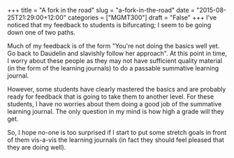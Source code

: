 +++
title = "A fork in the road"
slug = "a-fork-in-the-road"
date = "2015-08-25T21:29:00+12:00"
categories = ["MGMT300"]
draft = "False"
+++
I've noticed that my feedback to students is bifurcating; I seem to be going down one of two paths.

Much of my feedback is of the form "You're not doing the basics well yet. Go back to Daudelin and slavishly follow her approach". At this point in time, I worry about these people as they may not have sufficient quality material (in the form of the learning journals) to do a passable summative learning journal.

However, some students have clearly mastered the basics and are probably ready for feedback that is going to take them to another level. For these students, I have no worries about them doing a good job of the summative learning journal. The only question in my mind is how high a grade will they get.

So, I hope no-one is too surprised if I start to put some stretch goals in front of them vis-a-vis the learning journals (in fact they should feel pleased that they are doing well).
